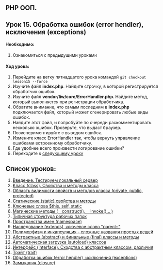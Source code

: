 ## PHP ООП.
## Урок 15. Обработка ошибок (error hendler), исключения (exceptions)

#### Необходимо:
1. Ознакомиться с предыдущими уроками

#### Ход урока:
1. Перейдите на ветку пятнадцатого урока командой ```git checkout lesson15 --force```
2. Изучите файл **index.php**. Найдите строчку, в которой регистрируется обработчик ошибок.
3. Изучите файл **vendor/liw/core/ErrorHandler.php**. Найдите метод, который выполняется при регистрации обработчика.
4. Обратите внимание, что самым последним в **index.php** подключается файл, который может сгенерировать любые виды ошибок.
5. Найдите этот файл, и попробуйте по очереди раскомментировать несколько ошибок. Проверьте, что выдаст браузер.
6. Поэкспериментируйте с выводом ошибок.
7. Измените класс ErrorHandler так, чтобы вернуть управление ошибками встроенному обработчику.
8. Где удобнее всего произвести логирование ошибки?
9. Переходите к [следующему уроку](https://github.com/altiore/mm/tree/lesson16)


## Список уроков:
1. [Введение. Тестируем локальный сервер](https://github.com/altiore/mm/tree/lesson1)
2. [Класс (class). Свойства и методы класса](https://github.com/altiore/mm/tree/lesson2)
3. [Область видимости свойств и методов класса (private, public, protected)](https://github.com/altiore/mm/tree/lesson3)
4. [Статические (static) свойства и методы](https://github.com/altiore/mm/tree/lesson4)
5. [Ключевые слова $this, self, static](https://github.com/altiore/mm/tree/lesson5)
6. [Магические методы (__construct(), __invoke()... )](https://github.com/altiore/mm/tree/lesson6)
7. [Типичная структура рабочих папок](https://github.com/altiore/mm/tree/lesson7)
8. [Пространства имен (namespace)](https://github.com/altiore/mm/tree/lesson8)
9. [Наследование (extends), ключевое слово "parent::"](https://github.com/altiore/mm/tree/lesson9)
10. [Полиморфизм и инкапсуляция - сложные названия простых вещей](https://github.com/altiore/mm/tree/lesson10)
11. [Абстрактные (abstract) и финальные (final) классы и методы](https://github.com/altiore/mm/tree/lesson11)
12. [Автоматическая загрузка (autoload) классов](https://github.com/altiore/mm/tree/lesson12)
13. [Интерфейс (interface). Сходства с абстрактным классом, различия](https://github.com/altiore/mm/tree/lesson13)
14. [Трэйт (trait)](https://github.com/altiore/mm/tree/lesson14)
15. [Обработка ошибок (error hendler), исключения (exceptions)](https://github.com/altiore/mm/tree/lesson15)
16. [Замыкания (closure)](https://github.com/altiore/mm/tree/lesson16)

